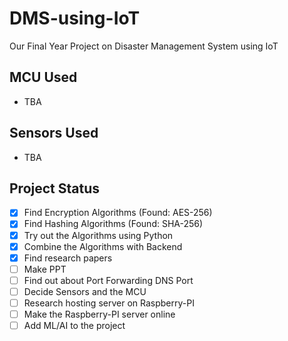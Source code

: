 # DMS-using-IoT
Our Final Year Project on Disaster Management System using IoT

## MCU Used
- TBA

## Sensors Used
- TBA


## Project Status
- [x] Find Encryption Algorithms (Found: AES-256)
- [x] Find Hashing Algorithms (Found: SHA-256)
- [x] Try out the Algorithms using Python
- [x] Combine the Algorithms with Backend
- [x] Find research papers
- [ ] Make PPT 
- [ ] Find out about Port Forwarding DNS Port
- [ ] Decide Sensors and the MCU
- [ ] Research hosting server on Raspberry-PI
- [ ] Make the Raspberry-PI server online
- [ ] Add ML/AI to the project